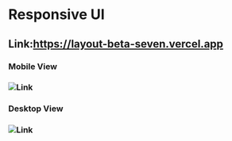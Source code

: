 # Responsive UI

## Link:https://layout-beta-seven.vercel.app

### Mobile View 

### ![Link](https://res.cloudinary.com/dx8csuvrh/image/upload/v1704360132/Screenshot_379_txnupf.png)

### Desktop View

### ![Link](https://res.cloudinary.com/dx8csuvrh/image/upload/v1704360003/Screenshot_378_gvzzgi.png)

